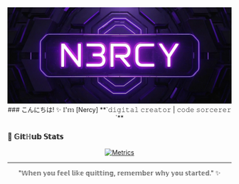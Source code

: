 <div align="center">
    <img alt="N3RCY Banner" src="https://github.com/N3rcy/N3rcy/blob/main/assets/banner.png?raw=true" width="800">

  <!-- [![Typing SVG](https://readme-typing-svg.demolab.com?font=Akira+Expanded&size=35&duration=4000&pause=1000&color=9D00FF&center=true&vCenter=true&width=600&lines=Digital+Creator;Code+Sorcerer;Anime+Enthusiast)](https://git.io/typing-svg) -->
</div>

<div align="center">
  ### こんにちは! ✨ 𝕀'𝕞 [Nercy]
  **`𝚍𝚒𝚐𝚒𝚝𝚊𝚕 𝚌𝚛𝚎𝚊𝚝𝚘𝚛 | 𝚌𝚘𝚍𝚎 𝚜𝚘𝚛𝚌𝚎𝚛𝚎𝚛 `**
</div>

### 🌌 𝔾𝕚𝕥ℍ𝕦𝕓 𝕊𝕥𝕒𝕥𝕤
<div align="center">

[![Metrics](https://github-readme-stats.vercel.app/api?username=N3rcy&theme=tokynight)](https://github.com/anuraghazra/github-readme-stats)
  
</div>

---

<div align="center">
  
  "𝕎𝕙𝕖𝕟 𝕪𝕠𝕦 𝕗𝕖𝕖𝕝 𝕝𝕚𝕜𝕖 𝕢𝕦𝕚𝕥𝕥𝕚𝕟𝕘, 𝕣𝕖𝕞𝕖𝕞𝕓𝕖𝕣 𝕨𝕙𝕪 𝕪𝕠𝕦 𝕤𝕥𝕒𝕣𝕥𝕖𝕕." ✨

</div>